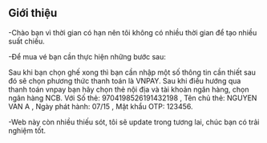 

## Giới thiệu
-Chào bạn vì thời gian có hạn nên tôi không có nhiều thời gian để tạo nhiều suất chiếu.

-Để mua vé bạn cần thực  hiện những bước sau:

Sau khi bạn chọn ghế xong thì bạn cần nhập một số thông tin cần thiết sau đó sẽ chọn phương thức thanh toán là VNPAY.
Sau khi điều hướng qua thanh toán vnpay bạn hãy chọn thẻ nội địa và tài khoản ngân hàng, chọn ngân hàng NCB.
Với Số thẻ: 9704198526191432198 , Tên chủ thẻ: NGUYEN VAN A , Ngày phát hành: 07/15 , Mật khẩu OTP: 123456.

-Web này còn nhiều thiếu sót, tôi sẽ update trong tương lai, chúc bạn có trải nghiệm tốt.

